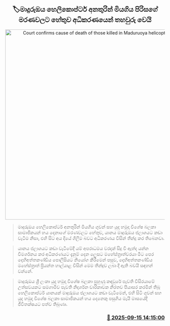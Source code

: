 <p align='center'><b><h2 align='center' title='Court confirms cause of death of those killed in Maduruoya helicopter crash'>🏷මාදුරුඔය හෙලිකොප්ටර් අනතුරින් මියගිය පිරිසගේ මරණවලට හේතුව අධිකරණයෙන් තහවුරු වෙයි</h2></b></p>
<p align='center'><img src='https://helakuru.sgp1.cdn.digitaloceanspaces.com/esana/images/lib/court-2.jpg' width='600' alt='Court confirms cause of death of those killed in Maduruoya helicopter crash'></p>

> මාදුරුඔය හෙලිකොප්ටර් අනතුරින් මියගිය ගුවන් සහ යුද හමුදා විශේෂ බලකා සාමාජිකයන් හය දෙනාගේ මරණවලට හේතුව, යානය මාදුරුඔය ජලාශයට කඩා වැටීම නිසා, එහි සිට අය දියේ ගිලීම බවට අධිකරණය විසින් තීන්දු කර තිබෙනවා.

> යානය ජලාශයට කඩා වැටීමේදී යම් අපරාධමය වරදක් සිදු වී ඇත්ද යන්න විමර්ශනය කර අධිකරණයට දැනුම් දෙන ලෙසට මහේස්ත්‍රාත්වරයා මීට පෙර දෙහිඅත්තකණ්ඩිය පොලීසියට නියෝග කිරීමෙන් පසුව, දෙහිඅත්තකණ්ඩිය මහේස්ත්‍රාත් ප්‍රියන්ත හාල්යාළ විසින් මෙම තීන්දුව ලබා දී ඇති බවයි සඳහන් වන්නේ.

> මාදුරුඔය ශ්‍රී ලංකා යුද හමුදා විශේෂ බලකා පුහුණු කඳවුරේ පැවති විසිරයාමේ උත්සවයකට සමගාමීව පැවති නිදර්ශන චාරිකාවක නිරතව පියාසර කරමින් තිබූ හෙලිකොප්ටර් යානයක් මාදුරුඔය ජලාශයට කඩා වැටීමෙන්, එහි සිටි ගුවන් සහ යුද හමුදා විශේෂ බලකා සාමාජිකයන් හය දෙනෙකු පසුගිය මැයි මාසයේදී ජීවිතක්ෂයට පත්ව තිබුණා.



<h3 align='right'><a href='https://www.helakuru.lk/esana/p/113641/'>📅 2025-09-15 14:15:00</a></h3>
